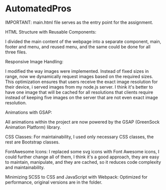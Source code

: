 # AutomatedPros

IMPORTANT: main.html file serves as the entry point for the assignment.

HTML Structure with Reusable Components:

I divided the main content of the webpage into a separate component, main, footer and menu, and reused menu, and the same could be done for all three files. 

Responsive Image Handling:

I modified the way images were implemented. Instead of fixed sizes in range, now we dynamically request images based on the required sizes. This optimization ensures that users receive the exact image resolution for their device, i served images from my node.js server. I think it's better to have one image that will be cached for all resolutions that clients require instead of keeping five images on the server that are not even exact image resolution.

Animations with GSAP:

All animations within the project are now powered by the GSAP (GreenSock Animation Platform) library.

CSS Classes:
For maintainability, I used only necessary CSS classes,  the rest are Bootstrap classes.

FontAwesome Icons:
I replaced some svg icons with Font Awesome icons, I could further change all of them, I think it's a good approach, they are easy to maintain, manipulate, and they are cached, so it reduces code complexity and maintainability.

Minimizing SCSS to CSS and JavaScript with Webpack:
Optimized for performance, original versions are in the folder.

